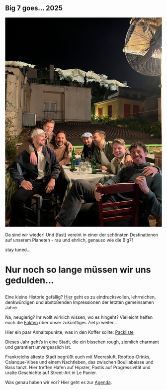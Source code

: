 ## Big 7 goes... 2025

<!-- <img src="https://github.com/patrickmoder/big7trip/blob/main/big7-athens-2024.JPG" alt="athens" width="50%"/> -->

![Big7 Athens](./images/big7-athens-2024.JPG)

Da sind wir wieder! Und (fast) vereint in einer der schönsten Destinationen auf unserem Planeten - rau und ehrlich, genauso wie die Big7!

stay tuned...

# Nur noch so lange müssen wir uns gedulden...

<style>
  #timer {
    font-family: 'Arial', sans-serif;
    font-size: 2em;
    color: #ff5733;
    font-weight: bold;
    text-align: center;
  }
</style>

<p id="timer"></p>

<script>
  // Set the date of your event (example: March 25, 2025)
  var eventDate = new Date("April 25, 2025 10:00:00").getTime();

  var timer = setInterval(function() {
    // Get current time
    var now = new Date().getTime();
    
    // Calculate the time remaining
    var distance = eventDate - now;
    
    // Calculate days, hours, minutes, and seconds
    var days = Math.floor(distance / (1000 * 60 * 60 * 24));
    var hours = Math.floor((distance % (1000 * 60 * 60 * 24)) / (1000 * 60 * 60));
    var minutes = Math.floor((distance % (1000 * 60 * 60)) / (1000 * 60));
    var seconds = Math.floor((distance % (1000 * 60)) / 1000);

    // Display the result
    document.getElementById("timer").innerHTML = days + "d " + hours + "h " + minutes + "m " + seconds + "s ";

    // If the event has passed, display a message
    if (distance < 0) {
      clearInterval(timer);
      document.getElementById("timer").innerHTML = "Event has started!";
    }
  }, 1000);
</script>


Eine kleine Historie gefällig? [Hier](historie.md) geht es zu eindrucksvollen, lehrreichen, denkwürdigen und abstoßenden Impressionen der letzten gemeinsamen Jahre.

Na, neugierig? Ihr wollt wirklich wissen, wo es hingeht? Vielleicht helfen euch die [Fakten](fakten.md) über unser zukünftiges Ziel ja weiter...

Hier ein paar Anhaltspunkte, was in den Koffer sollte: [Packliste](packliste.md)

  Dieses Jahr geht’s in eine Stadt, die ein bisschen rough, ziemlich charmant und garantiert unvergesslich ist.

Frankreichs älteste Stadt begrüßt euch mit Meeresluft, Rooftop-Drinks, Calanque-Vibes und einem Nachtleben, das zwischen Bouillabaisse und Bass tanzt. Hier treffen Hafen auf Hipster, Pastis auf Progressivität und uralte Geschichte auf Street-Art in Le Panier.

Was genau haben wir vor? Hier geht es zur [Agenda](agenda_mrs.pdf). 

<style>
  .footer {
    display: none;
  }
</style>
